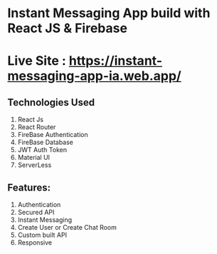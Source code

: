 # Instant Messaging App build with React JS & Firebase

# Live Site : https://instant-messaging-app-ia.web.app/

## Technologies Used

1. React Js
2. React Router
3. FireBase Authentication
4. FireBase Database
4. JWT Auth Token 
4. Material UI
6. ServerLess

## Features:

1. Authentication
2. Secured API
3. Instant Messaging
4. Create User or Create Chat Room
6. Custom built API
7. Responsive

